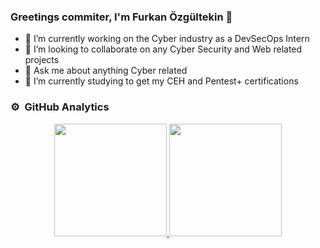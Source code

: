 ### Greetings commiter, I'm  Furkan Özgültekin 👋

- 🔭 I’m currently working on the Cyber industry as a DevSecOps Intern
- 👯 I’m looking to collaborate on any Cyber Security and Web related projects
- 💬 Ask me about anything Cyber related
- 🌱 I’m currently studying to get my CEH and Pentest+ certifications

<!--
**furknozg/furknozg** is a ✨ _special_ ✨ repository because its `README.md` (this file) appears on your GitHub profile.

Here are some ideas to get you started:

- 🔭 I’m currently working on ...
- 🌱 I’m currently learning ...
- 👯 I’m looking to collaborate on ...
- 🤔 I’m looking for help with ...
- 💬 Ask me about ...
- 📫 How to reach me: ...
- 😄 Pronouns: ...
- ⚡ Fun fact: ...
-->

### ⚙️ &nbsp;GitHub Analytics
<p align="center">
  <a href="https://github.com/furknozg">
      <img height="180em" src="https://github-readme-stats-eight-theta.vercel.app/api?username=furknozg&show_icons=true&theme=algolia&include_all_commits=true&count_private=true"/>
    <img height="180em" src="https://github-readme-stats-eight-theta.vercel.app/api/top-langs/?username=furknozg&layout=compact&langs_count=8&theme=algolia"/>
  </a>
</p>

